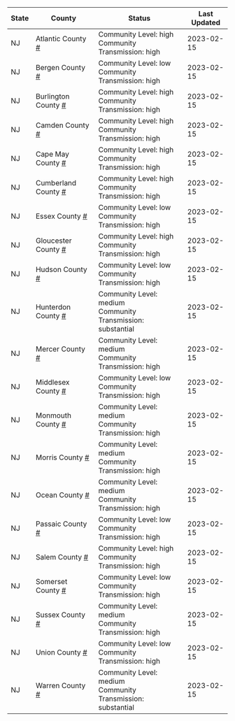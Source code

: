 State | County | Status | Last Updated
--- | --- | --- | --- 
NJ | Atlantic County <a href="#atlantic_county">#</a> | <a name="atlantic_county"></a>Community Level: high<br/>Community Transmission: high | 2023-02-15
NJ | Bergen County <a href="#bergen_county">#</a> | <a name="bergen_county"></a>Community Level: low<br/>Community Transmission: high | 2023-02-15
NJ | Burlington County <a href="#burlington_county">#</a> | <a name="burlington_county"></a>Community Level: high<br/>Community Transmission: high | 2023-02-15
NJ | Camden County <a href="#camden_county">#</a> | <a name="camden_county"></a>Community Level: high<br/>Community Transmission: high | 2023-02-15
NJ | Cape May County <a href="#cape_may_county">#</a> | <a name="cape_may_county"></a>Community Level: high<br/>Community Transmission: high | 2023-02-15
NJ | Cumberland County <a href="#cumberland_county">#</a> | <a name="cumberland_county"></a>Community Level: high<br/>Community Transmission: high | 2023-02-15
NJ | Essex County <a href="#essex_county">#</a> | <a name="essex_county"></a>Community Level: low<br/>Community Transmission: high | 2023-02-15
NJ | Gloucester County <a href="#gloucester_county">#</a> | <a name="gloucester_county"></a>Community Level: high<br/>Community Transmission: high | 2023-02-15
NJ | Hudson County <a href="#hudson_county">#</a> | <a name="hudson_county"></a>Community Level: low<br/>Community Transmission: high | 2023-02-15
NJ | Hunterdon County <a href="#hunterdon_county">#</a> | <a name="hunterdon_county"></a>Community Level: medium<br/>Community Transmission: substantial | 2023-02-15
NJ | Mercer County <a href="#mercer_county">#</a> | <a name="mercer_county"></a>Community Level: medium<br/>Community Transmission: high | 2023-02-15
NJ | Middlesex County <a href="#middlesex_county">#</a> | <a name="middlesex_county"></a>Community Level: low<br/>Community Transmission: high | 2023-02-15
NJ | Monmouth County <a href="#monmouth_county">#</a> | <a name="monmouth_county"></a>Community Level: medium<br/>Community Transmission: high | 2023-02-15
NJ | Morris County <a href="#morris_county">#</a> | <a name="morris_county"></a>Community Level: medium<br/>Community Transmission: high | 2023-02-15
NJ | Ocean County <a href="#ocean_county">#</a> | <a name="ocean_county"></a>Community Level: medium<br/>Community Transmission: high | 2023-02-15
NJ | Passaic County <a href="#passaic_county">#</a> | <a name="passaic_county"></a>Community Level: low<br/>Community Transmission: high | 2023-02-15
NJ | Salem County <a href="#salem_county">#</a> | <a name="salem_county"></a>Community Level: high<br/>Community Transmission: high | 2023-02-15
NJ | Somerset County <a href="#somerset_county">#</a> | <a name="somerset_county"></a>Community Level: low<br/>Community Transmission: high | 2023-02-15
NJ | Sussex County <a href="#sussex_county">#</a> | <a name="sussex_county"></a>Community Level: medium<br/>Community Transmission: high | 2023-02-15
NJ | Union County <a href="#union_county">#</a> | <a name="union_county"></a>Community Level: low<br/>Community Transmission: high | 2023-02-15
NJ | Warren County <a href="#warren_county">#</a> | <a name="warren_county"></a>Community Level: medium<br/>Community Transmission: substantial | 2023-02-15
